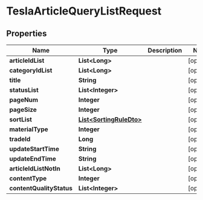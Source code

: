 

# TeslaArticleQueryListRequest


## Properties

Name | Type | Description | Notes
------------ | ------------- | ------------- | -------------
**articleIdList** | **List&lt;Long&gt;** |  |  [optional]
**categoryIdList** | **List&lt;Long&gt;** |  |  [optional]
**title** | **String** |  |  [optional]
**statusList** | **List&lt;Integer&gt;** |  |  [optional]
**pageNum** | **Integer** |  |  [optional]
**pageSize** | **Integer** |  |  [optional]
**sortList** | [**List&lt;SortingRuleDto&gt;**](SortingRuleDto.md) |  |  [optional]
**materialType** | **Integer** |  |  [optional]
**tradeId** | **Long** |  |  [optional]
**updateStartTime** | **String** |  |  [optional]
**updateEndTime** | **String** |  |  [optional]
**articleIdListNotIn** | **List&lt;Long&gt;** |  |  [optional]
**contentType** | **Integer** |  |  [optional]
**contentQualityStatus** | **List&lt;Integer&gt;** |  |  [optional]



